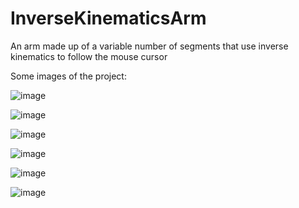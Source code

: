 # InverseKinematicsArm
An arm made up of a variable number of segments that use inverse kinematics to follow the mouse cursor

Some images of the project:

![image](https://user-images.githubusercontent.com/61558176/199363450-12c1512e-a35f-475e-be46-5e7e49d900a3.png)

![image](https://user-images.githubusercontent.com/61558176/199363529-01be2e98-d514-4d79-b1ef-f1d3d452272d.png)

![image](https://user-images.githubusercontent.com/61558176/199363594-037b33d2-fa9e-4519-869a-3ed8d2abd782.png)

![image](https://user-images.githubusercontent.com/61558176/199363631-5a5a851a-ea3d-47ab-9e96-dfe7bb854e55.png)

![image](https://user-images.githubusercontent.com/61558176/199363705-15ae373a-8f8e-43cf-8068-d9e632c31969.png)

![image](https://user-images.githubusercontent.com/61558176/199363804-8d97d04b-e0f3-4409-981b-826c3afbaf28.png)
